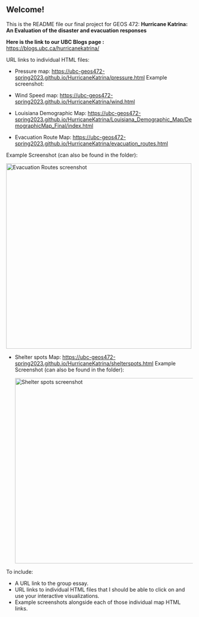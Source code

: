 ## Welcome!

This is the README file our final project for GEOS 472: **Hurricane Katrina: An Evaluation of the disaster and evacuation responses**

**Here is the link to our UBC Blogs page :** https://blogs.ubc.ca/hurricanekatrina/

URL links to individual HTML files:
* Pressure map: https://ubc-geos472-spring2023.github.io/HurricaneKatrina/pressure.html
Example screenshot:


* Wind Speed map: https://ubc-geos472-spring2023.github.io/HurricaneKatrina/wind.html
* Louisiana Demographic Map: https://ubc-geos472-spring2023.github.io/HurricaneKatrina/Louisiana_Demographic_Map/DemographicMap_Final/index.html
* Evacuation Route Map: https://ubc-geos472-spring2023.github.io/HurricaneKatrina/evacuation_routes.html

Example Screenshot (can also be found in the folder): <p> <img src="https://ubc-geos472-spring2023.github.io/HurricaneKatrina/evac_routes.png" width="500" title="Evacuation Routes screenshot"> </p>

* Shelter spots Map: https://ubc-geos472-spring2023.github.io/HurricaneKatrina/shelterspots.html
Example Screenshot (can also be found in the folder): <p> <img src="https://ubc-geos472-spring2023.github.io/HurricaneKatrina/shelterspots.png" width="500" title="Shelter spots screenshot"> </p>


To include:
* A URL link to the group essay.
* URL links to individual HTML files that I should be able to click on and use your interactive visualizations.
* Example screenshots alongside each of those individual map HTML links.
